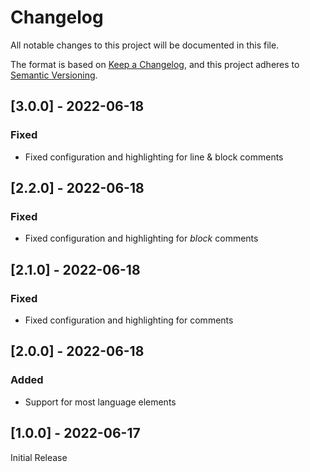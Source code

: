 # Changelog

All notable changes to this project will be documented in this file.

The format is based on [Keep a Changelog][keep-a-changelog], and this project adheres to [Semantic Versioning][semver].


<!-- ## [Unreleased] -->

## [3.0.0] - 2022-06-18
### Fixed
- Fixed configuration and highlighting for line & block comments


## [2.2.0] - 2022-06-18
### Fixed
- Fixed configuration and highlighting for *block* comments


## [2.1.0] - 2022-06-18
### Fixed
- Fixed configuration and highlighting for comments


## [2.0.0] - 2022-06-18
### Added
- Support for most language elements


## [1.0.0] - 2022-06-17
Initial Release


<!-- ======================================================================= -->
<!-- Links                                                                   -->
<!-- ======================================================================= -->

[keep-a-changelog]: https://keepachangelog.com/en/1.0.0/
[semver]: https://semver.org/spec/v2.0.0.html
